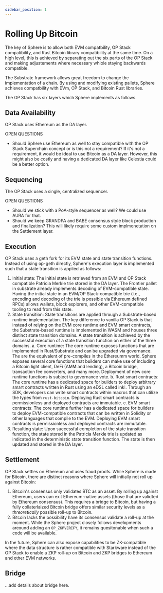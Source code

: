 ```yaml
---
sidebar_position: 1
---
```


# Rolling Up Bitcoin

The key of Sphere is to allow both EVM compatbility, OP Stack compatibility, and Rust Bitcoin library compatibility at the same time.
On a high level, this is achieved by separating out the six parts of the OP Stack and making adjustements where necessary whiole staying backwards compatible.

The Substrate framework allows great freedom to change the implementation of a chain. By using and modifying existing pallets, Sphere achieves compatbility with EVm, OP Stack, and Bitcoin Rust libraries.

The OP Stack has six layers which Sphere implements as follows.

## Data Availability

OP Stack uses Ethereum as the DA layer.

OPEN QUESTIONS
- Should Sphere use Ethereum as well to stay compatible with the OP Stack Superchain concept or is this not a requirement? If it's not a requirement, it would be ideal to use Bitcoin as a DA layer. However, this might also be costly and having a dedicated DA layer like Celestia could be a better option.

## Sequencing

The OP Stack uses a single, centralized sequencer. 

OPEN QUESTIONS
- Should we stick with a PoA-style sequencer as well? We could use AURA for that.
- Should we keep GRANDPA and BABE consensus style block production and finalization? This will likely require some custom implmenetation on the Settlement layer.

## Execution

OP Stack uses a geth fork for its EVM state and state transition functions. Instead of using op-geth directly, Sphere's execution layer is implemented such that a state transition is applied as follows:

1. Initial state: The initial state is retrieved from an EVM and OP Stack compatible Patricia Merkle trie stored in the DA layer. The Frontier pallet in substrate already implements decoding of EVM-compatible state. Having the initial state in an EVM/OP Stack-compatible trie (i.e., encoding and decoding of the trie is possible via Ethereum defined RPCs) allows wallets, block explorers, and other EVM-compatible tooling to read from this state.
2. State transition: State transitions are applied through a Substrate-based runtime implementation. The key difference to vanilla OP Stack is that instead of relying on the EVM core runtime and EVM smart contracts, the Substrate-based runtime is implemented in WASM and houses three distinct state transition domains. A state transition is achieved by the successful execution of a state transition function on either of the three domains.
    a. Core runtime: The core runtime exposes functions that are implemented in Rust/Substrate and can be upgraded via governance. The are the equivalent of pre-compiles in the Ethereumm world. Sphere exposes several core functions that builders can make use of including a Bitcoin light client, DeFi (AMM and lending), a Bitcoin bridge, transaction fee converters, and many more. Deployment of new core runtime functions is subject to governance vote.
    b. Rust smart contracts: The core runtime has a dedicated space for builders to deploy arbitrary smart contracts written in Rust using an eDSL called ink!. Through an SDK, developers can write smart contracts within macros that can utilize the types from `rust-bitcoin`. Deploying Rust smart contracts is permissionless and deployed contracts are immutable.
    c. EVM smart contracts: The core runtime further has a dedicated space for builders to deploy EVM-compatible contracts that can be written in Solidity or other languages that compile to the EVM. Deploying EVM smart contracts is permissionless and deployed contracts are immutable.
3. Resulting state: Upon successful completion of the state transition function, the state stored in the Patricia Merkle trie is updated as indicated in the deterministic state transition function. The state is then updated and stored in the DA layer.

## Settlement

OP Stack settles on Ethereum and uses fraud proofs. While Sphere is made for Bitcoin, there are distinct reasons where Sphere will initially not roll up against Bitcoin:

1. Bitcoin's consensus only validates BTC as an asset. By rolling up against Ethereum, users can exit Ethereum-native assets (those that are validted by Ethereum consensus). This requires a bridge to Bitcoin, but having a fully collaterlaized Bitcoin bridge offers similar security levels as a *threoretically* possible roll-up to Bitcoin. 
2. Bitcoin lacks the possibility have its consensus validate a roll-up at the moment. While the Sphere project closely follows developments areound adding an `OP_ZKPVERIFY`, it remains quesitonable when such a code will be available.

In the future, Sphere can also expose capabilities to be ZK-compatible where the data structure is rather compatible with Starkware instead of the OP Stack to enable a ZKP roll-up on Bitcoin and ZKP bridges to Ethereum and other EVM networks.

## Bridge

...add details about bridge here.


